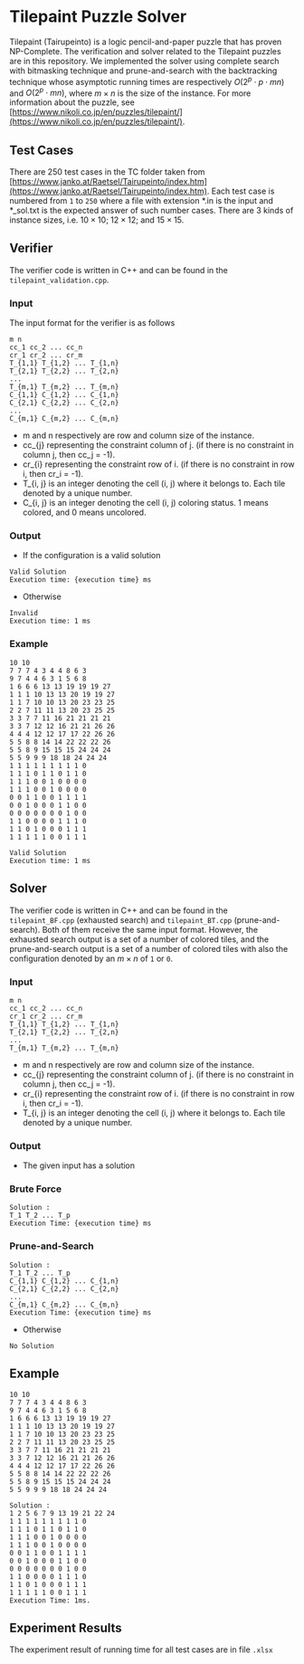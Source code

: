 # Tilepaint Puzzle Solver

Tilepaint (Tairupeinto) is a logic pencil-and-paper puzzle that has proven NP-Complete. The verification and solver related to the Tilepaint puzzles are in this repository. We implemented the solver using complete search with bitmasking technique and prune-and-search with the backtracking technique whose asymptotic running times are respectively $O(2^{p} \cdot p \cdot mn)$ and $O(2^{p} \cdot mn)$, where $m \times n$ is the size of the instance. For more information about the puzzle, see [https://www.nikoli.co.jp/en/puzzles/tilepaint/](https://www.nikoli.co.jp/en/puzzles/tilepaint/).

## Test Cases
There are 250 test cases in the TC folder taken from [https://www.janko.at/Raetsel/Tairupeinto/index.htm](https://www.janko.at/Raetsel/Tairupeinto/index.htm). Each test case is numbered from `1` to `250` where a file with extension \*.in is the input and \*\_sol.txt is the expected answer of such number cases.
There are 3 kinds of instance sizes, i.e. $10 \times 10$; $12 \times 12$; and $15 \times 15$.

## Verifier

The verifier code is written in C++ and can be found in the `tilepaint_validation.cpp`. 

### Input
The input format for the verifier is as follows
```
m n
cc_1 cc_2 ... cc_n
cr_1 cr_2 ... cr_m
T_{1,1} T_{1,2} ... T_{1,n}
T_{2,1} T_{2,2} ... T_{2,n}
...
T_{m,1} T_{m,2} ... T_{m,n}
C_{1,1} C_{1,2} ... C_{1,n}
C_{2,1} C_{2,2} ... C_{2,n}
...
C_{m,1} C_{m,2} ... C_{m,n}
```
- m and n respectively are row and column size of the instance.
- cc_{j} representing the constraint column of j. (if there is no constraint in column j, then cc_j = -1).
- cr_{i} representing the constraint row of i. (if there is no constraint in row i, then cr_i = -1).
- T_{i, j} is an integer denoting the cell (i, j) where it belongs to. Each tile denoted by a unique number.
- C_{i, j} is an integer denoting the cell (i, j) coloring status. 1 means colored, and 0 means uncolored.

### Output
- If the configuration is a valid solution
```
Valid Solution
Execution time: {execution time} ms
```
- Otherwise
```
Invalid
Execution time: 1 ms
```

### Example
```
10 10
7 7 7 4 3 4 4 8 6 3
9 7 4 4 6 3 1 5 6 8
1 6 6 6 13 13 19 19 19 27 
1 1 1 10 13 13 20 19 19 27 
1 1 7 10 10 13 20 23 23 25
2 2 7 11 11 13 20 23 25 25 
3 3 7 7 11 16 21 21 21 21
3 3 7 12 12 16 21 21 26 26 
4 4 4 12 12 17 17 22 26 26
5 5 8 8 14 14 22 22 22 26
5 5 8 9 15 15 15 24 24 24 
5 5 9 9 9 18 18 24 24 24
1 1 1 1 1 1 1 1 1 0
1 1 1 0 1 1 0 1 1 0
1 1 1 0 0 1 0 0 0 0
1 1 1 0 0 1 0 0 0 0
0 0 1 1 0 0 1 1 1 1
0 0 1 0 0 0 1 1 0 0
0 0 0 0 0 0 0 1 0 0
1 1 0 0 0 0 1 1 1 0
1 1 0 1 0 0 0 1 1 1
1 1 1 1 1 0 0 1 1 1
```
```
Valid Solution
Execution time: 1 ms
```

## Solver
The verifier code is written in C++ and can be found in the `tilepaint_BF.cpp` (exhausted search) and `tilepaint_BT.cpp` (prune-and-search).
Both of them receive the same input format.
However, the exhausted search output is a set of a number of colored tiles, and the prune-and-search output is a set of a number of colored tiles with also the configuration denoted by an $m \times n$ of `1` or `0`.

### Input
```
m n
cc_1 cc_2 ... cc_n
cr_1 cr_2 ... cr_m
T_{1,1} T_{1,2} ... T_{1,n}
T_{2,1} T_{2,2} ... T_{2,n}
...
T_{m,1} T_{m,2} ... T_{m,n}
```
- m and n respectively are row and column size of the instance.
- cc_{j} representing the constraint column of j. (if there is no constraint in column j, then cc_j = -1).
- cr_{i} representing the constraint row of i. (if there is no constraint in row i, then cr_i = -1).
- T_{i, j} is an integer denoting the cell (i, j) where it belongs to. Each tile denoted by a unique number.

### Output
- The given input has a solution
### Brute Force
```
Solution : 
T_1 T_2 ... T_p
Execution Time: {execution time} ms
```

### Prune-and-Search
```
Solution : 
T_1 T_2 ... T_p
C_{1,1} C_{1,2} ... C_{1,n}
C_{2,1} C_{2,2} ... C_{2,n}
...
C_{m,1} C_{m,2} ... C_{m,n}
Execution Time: {execution time} ms
```

- Otherwise
```
No Solution
```

## Example
```
10 10
7 7 7 4 3 4 4 8 6 3
9 7 4 4 6 3 1 5 6 8
1 6 6 6 13 13 19 19 19 27 
1 1 1 10 13 13 20 19 19 27 
1 1 7 10 10 13 20 23 23 25
2 2 7 11 11 13 20 23 25 25 
3 3 7 7 11 16 21 21 21 21
3 3 7 12 12 16 21 21 26 26 
4 4 4 12 12 17 17 22 26 26
5 5 8 8 14 14 22 22 22 26
5 5 8 9 15 15 15 24 24 24 
5 5 9 9 9 18 18 24 24 24
```
```
Solution : 
1 2 5 6 7 9 13 19 21 22 24 
1 1 1 1 1 1 1 1 1 0 
1 1 1 0 1 1 0 1 1 0 
1 1 1 0 0 1 0 0 0 0 
1 1 1 0 0 1 0 0 0 0 
0 0 1 1 0 0 1 1 1 1 
0 0 1 0 0 0 1 1 0 0 
0 0 0 0 0 0 0 1 0 0 
1 1 0 0 0 0 1 1 1 0 
1 1 0 1 0 0 0 1 1 1 
1 1 1 1 1 0 0 1 1 1 
Execution Time: 1ms.
```

## Experiment Results
The experiment result of running time for all test cases are in file `.xlsx`
